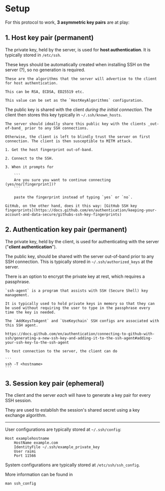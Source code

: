 # Setup

For this protocol to work, **3 asymmetric key pairs** are at play:

## 1. Host key pair (permanent)

The private key, held by the server, is used for **host authentication**. It is typically stored in `/etc/ssh`.

These keys should be automatically created when installing SSH on the server (?), so no generation is required.

~~~admonish info title="Host key algorithms"
These are the algorithms that the server will advertise to the client for host authentication.

This can be RSA, ECDSA, ED25519 etc.

This value can be set as the `HostKeyAlgorithms` configuration.
~~~

The public key is shared with the client _during the initial connection_. The client then stores this key typically in `~/.ssh/known_hosts`.

~~~admonish warning title="Trust On First Use"
The server should ideally share this public key with the clients _out-of-band_ prior to any SSH connections.

Otherwise, the client is left to blindly trust the server on first connection. The client is then susceptible to MITM attack.
~~~

~~~admonish question title="What's a good practice then?"
1. Get the host fingerprint out-of-band.

2. Connect to the SSH.

3. When it prompts for

    ```
    Are you sure you want to continue connecting (yes/no/[fingerprint])?
    ```

    paste the fingerprint instead of typing `yes` or `no`.

GitHub, on the other hand, does it this way: [GitHub SSH key fingerprints](https://docs.github.com/en/authentication/keeping-your-account-and-data-secure/githubs-ssh-key-fingerprints)
~~~

## 2. Authentication key pair (permanent)

The private key, held by the client, is used for authenticating with the server ("**client authentication**").

The public key, should be shared with the server out-of-band prior to any SSH connection. This is typically stored in `~/.ssh/authorized_keys` at the server.

There is an option to encrypt the private key at rest, which requires a passphrase.

~~~admonish info title="Passphrase and ssh-agent"
`ssh-agent` is a program that assists with SSH (Secure Shell) key management.

It is typically used to hold private keys in memory so that they can be used without requiring the user to type in the passphrase every time the key is needed.

The `AddKeysToAgent` and `UseKeychain` SSH configs are associated with this SSH agent.

https://docs.github.com/en/authentication/connecting-to-github-with-ssh/generating-a-new-ssh-key-and-adding-it-to-the-ssh-agent#adding-your-ssh-key-to-the-ssh-agent
~~~

~~~admonish example title="Test connection"
To test connection to the server, the client can do

```
ssh -T <hostname>
```
~~~

## 3. Session key pair (ephemeral)

The client and the server _each_ will have to generate a key pair for every SSH session.

They are used to establish the session's shared secret using a key exchange algorithm.

---

User configurations are typically stored at `~/.ssh/config`:

```config
Host examplehostname
    HostName example.com
    IdentityFile ~/.ssh/example_private_key
    User raimi
    Port 11566
```

System configurations are typically stored at `/etc/ssh/ssh_config`.

More information can be found in

```
man ssh_config
```
